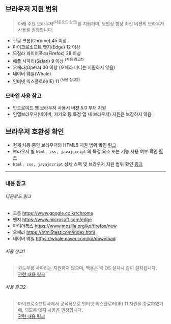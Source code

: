 ## 브라우저 지원 범위
>   아래 주요 브라우저<sup>(다운로드 링크)</sup>를 지원하며, 보안상 항상 최신 버젼의 브라우저 사용을 권장합니다. 

- 구글 크롬(Chrome) 45 이상
- 마이크로소프트 엣지(Edge) 12 이상
- 모질라 파이어폭스(Firefox) 38 이상
- 애플 사파리(Safari) 9 이상 <sup>(사용 참고1)</sup>
- 오페라(Opera) 30 이상 (오페라 미니는 지원하지 않음)
- 네이버 웨일(Whale)
- 인터넷 익스플로러(IE) 11 <sup>(사용 참고2)</sup>


### 모바일 사용 참고
- 안드로이드 웹 브라우저 사용시 버젼 5.0 부터 지원
- 인앱브라우저(네이버, 카카오 등 특정 앱 내 브라우저) 지원은 보장하지 않음


## 브라우저 호환성 확인
- 현재 사용 중인 브라우저의 HTML5 지원 범위 확인 [링크](https://html5test.com/index.html) 
- 브라우저 별 `html, css, javajscript` 의 특정 요소 또는 기능 사용 여부 확인 [링크](https://caniuse.com/)
- `html, css, javajscript` 상세 스펙 및 브라우저 지원 범위 확인 [링크](https://developer.mozilla.org/ko/)


--------


### 내용 참고

###### 다운로드 링크
- 크롬 https://www.google.co.kr/chrome
- 엣지 https://www.microsoft.com/edge
- 파이어폭스 https://www.mozilla.org/ko/firefox/new
- 오페라 https://html5test.com/index.html
- 네이버 웨일 https://whale.naver.com/ko/download

###### 사용 참고1   
> 윈도우용 사파리는 지원하지 않으며, 맥용은 맥 OS 설치시 같이 설치됩니다.  
> [관련 내용 링크](https://support.apple.com/ko-kr/HT204416)

###### 사용 참고2  
> 마이크로소프트사에서 공식적으로 인터넷 익스플로러(IE) 11 지원을 종료하였기에, 되도록 엣지 사용을 권장합니다.  
> [관련 내용 링크](https://docs.microsoft.com/ko-kr/lifecycle/announcements/internet-explorer-11-support-end-dates)


